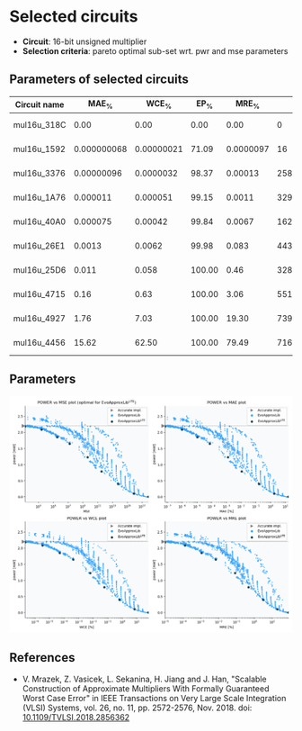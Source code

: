 
Selected circuits
===================
 - **Circuit**: 16-bit unsigned multiplier
 - **Selection criteria**: pareto optimal sub-set wrt. pwr and mse parameters

Parameters of selected circuits
----------------------------

| Circuit name | MAE<sub>%</sub> | WCE<sub>%</sub> | EP<sub>%</sub> | MRE<sub>%</sub> | MSE | Download |
| --- |  --- | --- | --- | --- | --- | --- | 
| mul16u_318C | 0.00 | 0.00 | 0.00 | 0.00 | 0 |   [[Verilog<sub>PDK45</sub>](mul16u_318C_pdk45.v)] [[C](mul16u_318C.c)] |
| mul16u_1592 | 0.000000068 | 0.00000021 | 71.09 | 0.0000097 | 16 |   [[Verilog<sub>PDK45</sub>](mul16u_1592_pdk45.v)] [[C](mul16u_1592.c)] |
| mul16u_3376 | 0.00000096 | 0.0000032 | 98.37 | 0.00013 | 2581 |   [[Verilog<sub>PDK45</sub>](mul16u_3376_pdk45.v)] [[C](mul16u_3376.c)] |
| mul16u_1A76 | 0.000011 | 0.000051 | 99.15 | 0.0011 | 329216 |   [[Verilog<sub>PDK45</sub>](mul16u_1A76_pdk45.v)] [[C](mul16u_1A76.c)] |
| mul16u_40A0 | 0.000075 | 0.00042 | 99.84 | 0.0067 | 16238.254e3 |   [[Verilog<sub>PDK45</sub>](mul16u_40A0_pdk45.v)] [[C](mul16u_40A0.c)] |
| mul16u_26E1 | 0.0013 | 0.0062 | 99.98 | 0.083 | 44379.574e5 |   [[Verilog<sub>PDK45</sub>](mul16u_26E1_pdk45.v)] [[C](mul16u_26E1.c)] |
| mul16u_25D6 | 0.011 | 0.058 | 100.00 | 0.46 | 32818.049e7 |  [[Verilog<sub>generic</sub>](mul16u_25D6.v)]  [[C](mul16u_25D6.c)] |
| mul16u_4715 | 0.16 | 0.63 | 100.00 | 3.06 | 55158.891e9 |   [[Verilog<sub>PDK45</sub>](mul16u_4715_pdk45.v)] [[C](mul16u_4715.c)] |
| mul16u_4927 | 1.76 | 7.03 | 100.00 | 19.30 | 73909.015e11 |   [[Verilog<sub>PDK45</sub>](mul16u_4927_pdk45.v)] [[C](mul16u_4927.c)] |
| mul16u_4456 | 15.62 | 62.50 | 100.00 | 79.49 | 71651.74e13 |  [[Verilog<sub>generic</sub>](mul16u_4456.v)]  [[C](mul16u_4456.c)] |
    
Parameters
--------------
![Parameters figure](fig.png)

References
--------------
   - V. Mrazek, Z. Vasicek, L. Sekanina, H. Jiang and J. Han, "Scalable Construction of Approximate Multipliers With Formally Guaranteed Worst Case Error" in IEEE Transactions on Very Large Scale Integration (VLSI) Systems, vol. 26, no. 11, pp. 2572-2576, Nov. 2018. doi: [10.1109/TVLSI.2018.2856362](https://dx.doi.org/10.1109/TVLSI.2018.2856362)

             